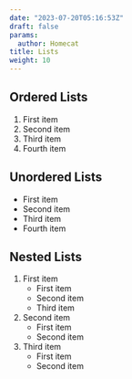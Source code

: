 ```yaml
---
date: "2023-07-20T05:16:53Z"
draft: false
params:
  author: Homecat
title: Lists
weight: 10
---
```





## Ordered Lists

1. First item
2. Second item
3. Third item
4. Fourth item 

## Unordered Lists

- First item
- Second item
- Third item
- Fourth item 

## Nested Lists

1. First item
    - First item
    - Second item
    - Third item
2. Second item
    - First item
    - Second item
3. Third item
    - First item
    - Second item
